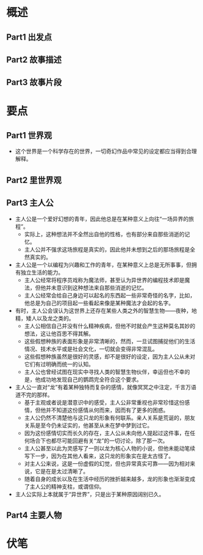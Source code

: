 # 概述

## Part1 出发点



## Part2 故事描述



## Part3 故事片段



# 要点

## Part1 世界观

* 这个世界是一个科学存在的世界，一切奇幻作品中常见的设定都应当得到合理解释。

## Part2 里世界观



## Part3 主人公

* 主人公是一个爱好幻想的青年，因此他总是在某种意义上向往“一场异界的旅程”。
  * 实际上，这种想法并不全然出自他的性格，也有部分来自那些消逝的记忆。
  * 主人公并不强求这场旅程是真实的，因此他并未想到之后的那场旅程是全然真实的。
* 主人公是一个以编程为兴趣和工作的青年，在某种意义上总是无所事事，但拥有独立生活的能力。
  * 主人公经常将程序员戏称为魔法师，甚至认为异世界的编程技术即是魔法，但他并未意识到这种想法来自那些消逝的记忆。
  * 主人公经常会给自己身边可以起名的东西起一些非常奇怪的名字，比如，他总是为自己的项目起一些看起来像是某种魔法才会起的名字。
* 有时，主人公会误认为这世界上还存在某些人类之外的智慧生物——夜种，地精，矮人以及龙之类的。
  * 主人公相信自己并没有什么精神疾病，但他不时就会产生这种莫名其妙的想法，这让他百思不得其解。
  * 这些假想种族的表面形象是非常清晰的，然而，一旦试图捕捉他们的生活情况、技术水平或是社会文化，一切就会变得非常混乱。
  * 这些假想种族虽然是很好的灵感，却不是很好的设定，因为主人公从未对它们有过明确而统一的认知。
  * 主人公也曾经试图在现实中寻找人类的智慧生物伙伴，幸运但也不幸的是，他成功地发现自己的鹦鹉完全符合这个要求。
* 主人公一直对“龙”有着某种独特而复杂的感情，就像冥冥之中注定，千言万语道不完的那样。
  * 基于主观或者说是潜意识中的感受，主人公非常重视也非常珍惜这份感情，但他并不知道这份感情从何而来，因而有了更多的困惑。
  * 主人公仍然不清楚他与这只龙的形象有何联系。亲人关系是荒诞的，朋友关系是至今仍未证实的，他甚至从未在梦中梦到过它。
  * 因为这份感情切实而长久的存在，主人公从未向他人提起过这件事，在任何场合下也都尽可能回避有关“龙”的一切讨论，除了那一次。
  * 主人公甚至以此为灵感写了一则以龙为核心人物的小说，但他未能动笔续写下一步，因为在其他人看来，这只龙的形象实在是太古怪了。
  * 对主人公来说，这是一份虚假的幻觉，但也异常真实可靠——因为相对来说，它是在是太过清晰了。
  * 随着自身的成长以及在生活中经历的挫折越来越多，龙的形象也渐渐变成了主人公的精神支柱，或谓信仰。
* 主人公实际上本就属于“异世界”，只是出于某种原因阔别已久。

## Part4 主要人物

# 伏笔